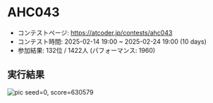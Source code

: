 # AHC043
- コンテストページ: https://atcoder.jp/contests/ahc043
- コンテスト時間: 2025-02-14 19:00 ~ 2025-02-24 19:00 (10 days)
- 参加結果: 132位 / 1422人 (パフォーマンス: 1960)

## 実行結果
![pic](../solution_gifs/AHC043_solution.gif)
seed=0, score=630579
